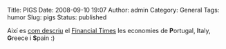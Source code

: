 Title: PIGS
Date: 2008-09-10 19:07
Author: admin
Category: General
Tags: humor
Slug: pigs
Status: published

Així es <a href="http://www.ft.com/cms/s/5faf0b0a-778a-11dd-be24-0000779fd18c,Authorised=false.html?_i_location=http%3A%2F%2Fwww.ft.com%2Fcms%2Fs%2F1%2F5faf0b0a-778a-11dd-be24-0000779fd18c.html&amp;_i_referer=http%3A%2F%2Fsearch.ft.com%2Fsearch%3FqueryText%3DPIGS%2Bspain%2Bitaly%2Bgrecce%2Bportugal%26x%3D0%26y%3D0%26aje%3Dtrue%26dse%3D%26dsz%3D" target="_blank" rel="noopener">com descriu</a> el <a href="http://www.ft.com" target="_blank" rel="noopener">Financial Times</a> les economies de **P**ortugal, **I**taly, **G**reece i **S**pain :)

